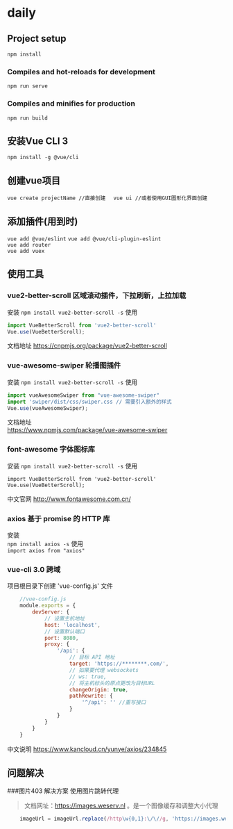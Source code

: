 ﻿# daily

## Project setup
```
npm install
```

### Compiles and hot-reloads for development
```
npm run serve
```

### Compiles and minifies for production
```
npm run build
```
## 安装Vue CLI 3
```npm install -g @vue/cli```
## 创建vue项目
```vue create projectName //直接创建  ```
```vue ui //或者使用GUI图形化界面创建```
## 添加插件(用到时)
```vue add @vue/eslint```
```vue add @vue/cli-plugin-eslint```  
```vue add router```  
```vue add vuex```
## 使用工具
### vue2-better-scroll 区域滚动插件，下拉刷新，上拉加载  
安装
```npm install vue2-better-scroll -s```
使用
``` javascript
import VueBetterScroll from 'vue2-better-scroll'
Vue.use(VueBetterScroll);
```
文档地址
  https://cnpmjs.org/package/vue2-better-scroll
  
### vue-awesome-swiper 轮播图插件
安装
```npm install vue2-better-scroll -s```
使用
``` javascript
import vueAwesomeSwiper from "vue-awesome-swiper"
import 'swiper/dist/css/swiper.css // 需要引入额外的样式
Vue.use(vueAwesomeSwiper);
```
文档地址  
https://www.npmjs.com/package/vue-awesome-swiper

### font-awesome 字体图标库
安装
```npm install vue2-better-scroll -s```
使用
```
import VueBetterScroll from 'vue2-better-scroll'
Vue.use(VueBetterScroll);
```  
中文官网
http://www.fontawesome.com.cn/

### axios 基于 promise 的 HTTP 库
安装  
```npm install axios -s```
使用  
```import axios from "axios"```
### vue-cli 3.0 跨域
项目根目录下创建 'vue-config.js' 文件 
``` javascript
    //vue-config.js
    module.exports = {
        devServer: {
    		// 设置主机地址
    		host: 'localhost',
    		// 设置默认端口
    		port: 8080,
    		proxy: {
    			'/api': {
    				// 目标 API 地址
    				target: 'https://********.com/',
    				// 如果要代理 websockets
    				// ws: true,
    				// 将主机标头的原点更改为目标URL
    				changeOrigin: true,
    				pathRewrite: {
    					'^/api': '' //重写接口
    				}
    			}
    		}
    	}
	}
```
中文说明  https://www.kancloud.cn/yunye/axios/234845
## 问题解决
###图片403 解决方案
使用图片跳转代理
>文档网址：https://images.weserv.nl 。是一个图像缓存和调整大小代理
```javascript
    imageUrl = imageUrl.replace(/http\w{0,1}:\/\//g, 'https://images.weserv.nl/?url=')
```

